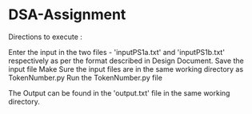 # DSA-Assignment
Directions to execute :

Enter the input in the two files - 'inputPS1a.txt' and 'inputPS1b.txt' respectively as per the format described in Design Document.
Save the input file
Make Sure the input files are in the same working directory as TokenNumber.py 
Run the TokenNumber.py file

The Output can be found in the 'output.txt' file in the same working directory.

